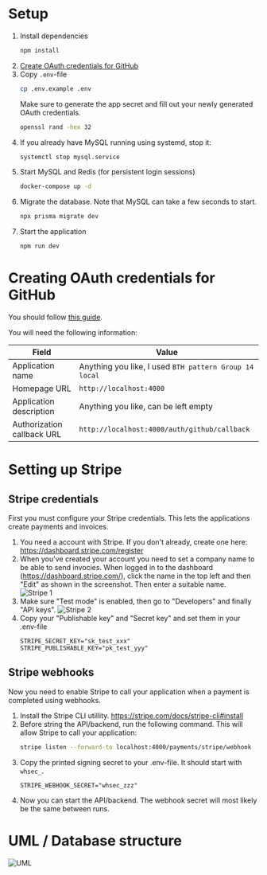 # Setup

<!-- Test commit -->

1. Install dependencies
    ```bash
    npm install
   ```
1. [Create OAuth credentials for GitHub](#creating-oauth-credentials-for-github)
1. Copy `.env`-file
    ```bash
    cp .env.example .env
    ```
    Make sure to generate the app secret and fill out your newly generated OAuth
    credentials.
    ```bash
    openssl rand -hex 32
    ```
1. If you already have MySQL running using systemd, stop it:
    ```bash
    systemctl stop mysql.service
    ```
1. Start MySQL and Redis (for persistent login sessions)
    ```bash
    docker-compose up -d
    ```
1. Migrate the database. Note that MySQL can take a few seconds to start.
    ```bash
    npx prisma migrate dev
    ```
1. Start the application
    ```bash
    npm run dev
    ```

# Creating OAuth credentials for GitHub

You should follow [this
guide](https://docs.github.com/en/developers/apps/building-oauth-apps/creating-an-oauth-app).

You will need the following information:

|Field|Value|
|-|-|
|Application name|Anything you like, I used `BTH pattern Group 14 local`|
|Homepage URL|`http://localhost:4000`|
|Application description|Anything you like, can be left empty|
|Authorization callback URL|`http://localhost:4000/auth/github/callback`|

# Setting up Stripe

## Stripe credentials

First you must configure your Stripe credentials. This lets the applications
create payments and invoices.

1. You need a account with Stripe. If you don't already, create one here: https://dashboard.stripe.com/register
2. When you've created your account you need to set a company name to be able to
   send invocies. When logged in to the dashboard
   (https://dashboard.stripe.com/), click the name in the top left and then
   "Edit" as shown in the screenshot. Then enter a suitable name.
    ![Stripe 1](docs/stripe_1.png)
3. Make sure "Test mode" is enabled, then go to "Developers" and finally "API keys".
    ![Stripe 2](docs/stripe_2.png)
4. Copy your "Publishable key" and "Secret key" and set them in your .env-file
    ```env
    STRIPE_SECRET_KEY="sk_test_xxx"
    STRIPE_PUBLISHABLE_KEY="pk_test_yyy"
    ```

## Stripe webhooks

Now you need to enable Stripe to call your application when a payment is
completed using webhooks.

1. Install the Stripe CLI utillity. https://stripe.com/docs/stripe-cli#install
2. Before string the API/backend, run the following command. This will allow
   Stripe to call your application:
    ```bash
    stripe listen --forward-to localhost:4000/payments/stripe/webhook
    ```
3. Copy the printed signing secret to your .env-file. It should start with
   `whsec_`.
    ```env
    STRIPE_WEBHOOK_SECRET="whsec_zzz"
    ```
4. Now you can start the API/backend. The webhook secret will most likely be the
   same between runs.

# UML / Database structure

![UML](docs/uml.png)

